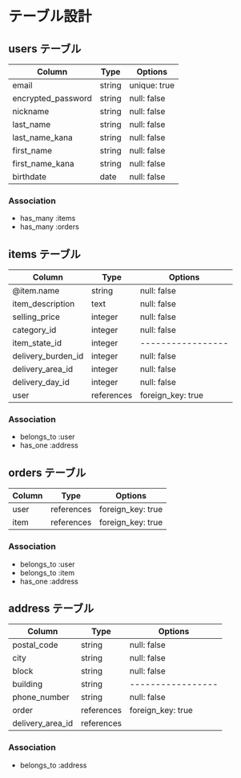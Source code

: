 # テーブル設計

## users テーブル

| Column             | Type   | Options      |
| ------------------ | ------ | ------------ |
| email              | string | unique: true |
| encrypted_password | string | null: false  |
| nickname           | string | null: false  |
| last_name          | string | null: false  |
| last_name_kana     | string | null: false  |
| first_name         | string | null: false  |
| first_name_kana    | string | null: false  |
| birthdate          | date   | null: false |

### Association

- has_many :items
- has_many :orders

## items テーブル 
<!-- 商品の情報 -->

| Column             | Type          | Options           |
| ------------------ | ------------- | ----------------- |
| @item.name         | string        | null: false       |
| item_description   | text          | null: false       |
| selling_price      | integer       | null: false       |
| category_id        | integer       | null: false       |
| item_state_id      | integer       | ----------------- |
| delivery_burden_id | integer       | null: false       |
| delivery_area_id   | integer       | null: false       |
| delivery_day_id    | integer       | null: false       |
| user               | references    | foreign_key: true |



### Association

- belongs_to :user
- has_one :address

## orders テーブル
<!-- 購入記録 -->

| Column    | Type       | Options           |
| --------- | ---------- | ----------------- |
| user      | references | foreign_key: true |
| item      | references | foreign_key: true |

### Association

- belongs_to :user
- belongs_to :item
- has_one :address

## address テーブル
<!-- 配送先情報 -->

| Column           | Type       | Options           |
| ---------------- | ---------- | ----------------- |
| postal_code      | string     | null: false       |
| city             | string     | null: false       |
| block            | string     | null: false       |
| building         | string     | ----------------- |
| phone_number     | string     | null: false       |
| order            | references | foreign_key: true |
| delivery_area_id | references |                   |

### Association

- belongs_to :address